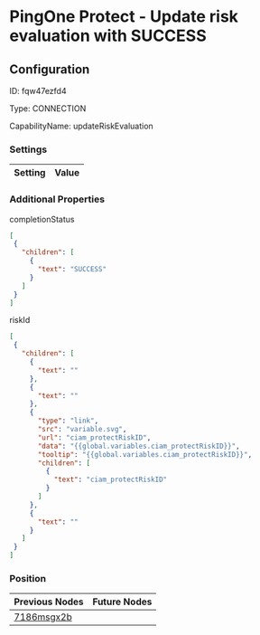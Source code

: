 # PingOne Protect - Update risk evaluation with SUCCESS
## Configuration
ID:  fqw47ezfd4

Type: CONNECTION 

CapabilityName: updateRiskEvaluation

### Settings
| Setting | Value  |
| :------------------------ | ---------------------------------------- |
 




### Additional Properties
completionStatus
 ```json 
[
  {
    "children": [
      {
        "text": "SUCCESS"
      }
    ]
  }
]
```


riskId
 ```json 
[
  {
    "children": [
      {
        "text": ""
      },
      {
        "text": ""
      },
      {
        "type": "link",
        "src": "variable.svg",
        "url": "ciam_protectRiskID",
        "data": "{{global.variables.ciam_protectRiskID}}",
        "tooltip": "{{global.variables.ciam_protectRiskID}}",
        "children": [
          {
            "text": "ciam_protectRiskID"
          }
        ]
      },
      {
        "text": ""
      }
    ]
  }
]
```




### Position
| Previous Nodes | Future Nodes |
| :------------- | ------------ |
| [7186msgx2b](./7186msgx2b.md) |  |